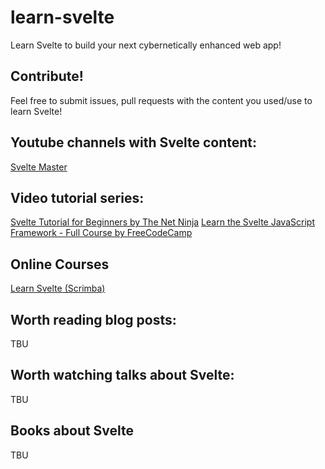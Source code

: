 # learn-svelte
Learn Svelte to build your next cybernetically enhanced web app!

## Contribute!
Feel free to submit issues, pull requests with the content you used/use to learn Svelte!

## Youtube channels with Svelte content:
[Svelte Master](https://www.youtube.com/channel/UCg6SQd5jnWo5Y70rZD9SQFA/featured)

## Video tutorial series:
[Svelte Tutorial for Beginners by The Net Ninja](https://www.youtube.com/playlist?list=PL4cUxeGkcC9hlbrVO_2QFVqVPhlZmz7tO)
[Learn the Svelte JavaScript Framework - Full Course by FreeCodeCamp](https://www.youtube.com/watch?v=ujbE0mzX-CU)

## Online Courses
[Learn Svelte (Scrimba)](https://scrimba.com/course/glearnsvelte/enrolled)

## Worth reading blog posts:
TBU

## Worth watching talks about Svelte:
TBU

## Books about Svelte
TBU
